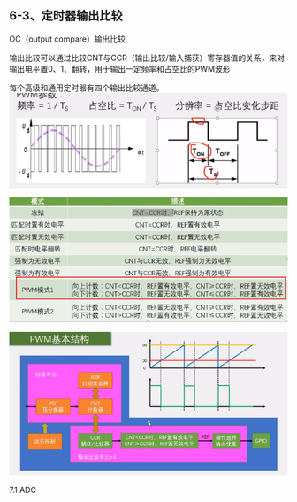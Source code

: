 ## 6-3、定时器输出比较

OC（output compare）输出比较

输出比较可以通过比较CNT与CCR（输出比较/输入捕获）寄存器值的关系，来对输出电平置0、1、翻转，用于输出一定频率和占空比的PWM波形

每个高级和通用定时器有四个输出比较通道。
![image-20240221131456534](readme.assets/image-20240221131456534.png)

![image-20240221131932276](readme.assets/image-20240221131932276.png)

![image-20240221132043710](readme.assets/image-20240221132043710.png)



7.1 ADC
